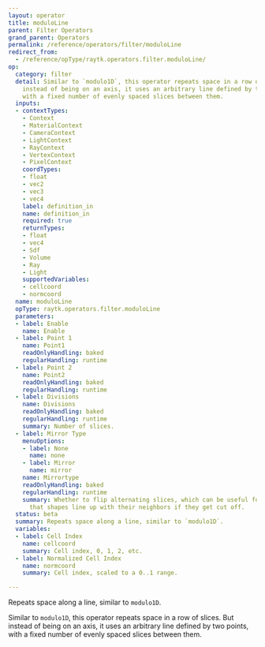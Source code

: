 ```yaml
---
layout: operator
title: moduloLine
parent: Filter Operators
grand_parent: Operators
permalink: /reference/operators/filter/moduloLine
redirect_from:
  - /reference/opType/raytk.operators.filter.moduloLine/
op:
  category: filter
  detail: Similar to `modulo1D`, this operator repeats space in a row of slices. But
    instead of being on an axis, it uses an arbitrary line defined by two points,
    with a fixed number of evenly spaced slices between them.
  inputs:
  - contextTypes:
    - Context
    - MaterialContext
    - CameraContext
    - LightContext
    - RayContext
    - VertexContext
    - PixelContext
    coordTypes:
    - float
    - vec2
    - vec3
    - vec4
    label: definition_in
    name: definition_in
    required: true
    returnTypes:
    - float
    - vec4
    - Sdf
    - Volume
    - Ray
    - Light
    supportedVariables:
    - cellcoord
    - normcoord
  name: moduloLine
  opType: raytk.operators.filter.moduloLine
  parameters:
  - label: Enable
    name: Enable
  - label: Point 1
    name: Point1
    readOnlyHandling: baked
    regularHandling: runtime
  - label: Point 2
    name: Point2
    readOnlyHandling: baked
    regularHandling: runtime
  - label: Divisions
    name: Divisions
    readOnlyHandling: baked
    regularHandling: runtime
    summary: Number of slices.
  - label: Mirror Type
    menuOptions:
    - label: None
      name: none
    - label: Mirror
      name: mirror
    name: Mirrortype
    readOnlyHandling: baked
    regularHandling: runtime
    summary: Whether to flip alternating slices, which can be useful for ensuring
      that shapes line up with their neighbors if they get cut off.
  status: beta
  summary: Repeats space along a line, similar to `modulo1D`.
  variables:
  - label: Cell Index
    name: cellcoord
    summary: Cell index, 0, 1, 2, etc.
  - label: Normalized Cell Index
    name: normcoord
    summary: Cell index, scaled to a 0..1 range.

---
```



Repeats space along a line, similar to `modulo1D`.

Similar to `modulo1D`, this operator repeats space in a row of slices. But instead of being on an axis, it uses an arbitrary line defined by two points, with a fixed number of evenly spaced slices between them.